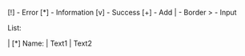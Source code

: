 

[!] - Error
[*] - Information
[v] - Success
[+] - Add
| - Border
\> - Input

List:

| [*] Name:
| Text1
| Text2
